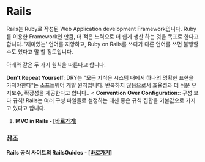 # Rails

Rails는 Ruby로 작성된 Web Application development Framework입니다. Ruby를 이용한 Framework인 만큼, 더 적은 노력으로 더 쉽게 생산 하는 것을 목표로 한다고 합니다. '재미있는' 언어를 지향하고, Ruby on Rails를 쓰다가 다른 언어를 쓰면 불행할 수도 있다고 말 할 정도입니다.

아래와 같은 두 가지 원칙을 따른다고 합니다. 

**Don't Repeat Yourself**: DRY는 "모든 지식은 시스템 내에서 하나의 명확한 표현을 가져야한다"는 소프트웨어 개발 원칙입니다. 반복하지 않음으로서 효율성과 더 쉬운 유지보수, 확장성을 제공한다고 합니다.. <
**Convention Over Configuration:**: 구성 보다 규칙! Rails는 여러 구성 파일들로 설정하는 대신 좋은 규칙 집합을 기본값으로 가지고 있다고 합니다.

1. **MVC in Rails - [[바로가기]](https://github.com/binary-ho/Ruby-on-Rails/blob/main/Rails/MVC.md)**

### 참조
**Rails 공식 사이트의 RailsGuides - [[바로가기]](https://guides.rubyonrails.org/getting_started.html)**
